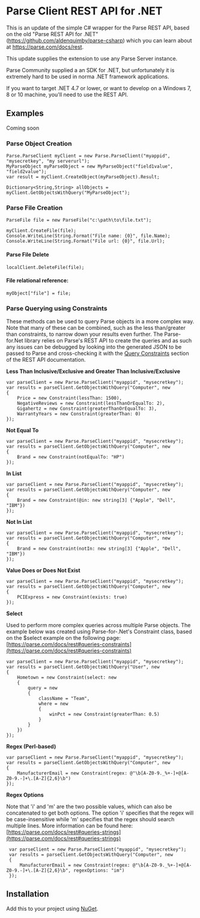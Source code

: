 # Parse Client REST API for .NET

This is an update of the simple C# wrapper for the Parse REST API, based on the old "Parse REST API for .NET" (https://github.com/aldenquimby/parse-csharp) which you can learn about at https://parse.com/docs/rest.

This update supplies the extension to use any Parse Server instance.

Parse Community supplied a an SDK for .NET, but unfortunately it is extremely hard to be used in norma .NET framework applications.

If you want to target .NET 4.7 or lower, or want to develop on a Windows 7, 8 or 10 machine, you'll need to use the REST API.

## Examples 
Coming soon

### Parse Object Creation

	Parse.ParseClient myClient = new Parse.ParseClient("myappid", "mysecretkey", "my serverurl");
	MyParseObject myParseObject = new MyParseObject("field1value", "field2value");
	var result = myClient.CreateObject(myParseObject).Result;
	
	Dictionary<String,String> allObjects = myClient.GetObjectsWithQuery("MyParseObject");
    
### Parse File Creation
	ParseFile file = new ParseFile("c:\path\to\file.txt");
	
	myClient.CreateFile(file);
	Console.WriteLine(String.Format("File name: {0}", file.Name);
	Console.WriteLine(String.Format("File url: {0}", file.Url);

#### Parse File Delete
	localClient.DeleteFile(file);
	
#### File relational reference:
	myObject["file"] = file;

### Parse Querying using Constraints

These methods can be used to query Parse objects in a more complex way. Note that many of these can be combined, 
such as the less than/greater than constraints, to narrow down your results even further. The Parse-for.Net library
relies on Parse's REST API to create the queries and as such any issues can be debugged by looking into the generated
JSON to be passed to Parse and cross-checking it with the [Query Constraints](https://parse.com/docs/rest#queries-constraints) 
section of the REST API documentation.
    
**Less Than Inclusive/Exclusive and Greater Than Inclusive/Exclusive**

    var parseClient = new Parse.ParseClient("myappid", "mysecretkey");
    var results = parseClient.GetObjectsWithQuery("Computer", new
    {
        Price = new Constraint(lessThan: 1500),
        NegativeReviews = new Constraint(lessThanOrEqualTo: 2),
        Gigahertz = new Constraint(greaterThanOrEqualTo: 3),
        WarrantyYears = new Constraint(greaterThan: 0)
    });

**Not Equal To**

    var parseClient = new Parse.ParseClient("myappid", "mysecretkey");
    var results = parseClient.GetObjectsWithQuery("Computer", new
    {
        Brand = new Constraint(notEqualTo: "HP")
    });

**In List**

    var parseClient = new Parse.ParseClient("myappid", "mysecretkey");
    var results = parseClient.GetObjectsWithQuery("Computer", new
    {
        Brand = new Constraint(@in: new string[3] {"Apple", "Dell", "IBM"})
    });

**Not In List**

    var parseClient = new Parse.ParseClient("myappid", "mysecretkey");
    var results = parseClient.GetObjectsWithQuery("Computer", new
    {
        Brand = new Constraint(notIn: new string[3] {"Apple", "Dell", "IBM"})
    });

**Value Does or Does Not Exist**

    var parseClient = new Parse.ParseClient("myappid", "mysecretkey");
    var results = parseClient.GetObjectsWithQuery("Computer", new
    {
        PCIExpress = new Constraint(exists: true)
    });
    
**Select**

Used to perform more complex queries across multiple Parse objects. The example below was created using 
Parse-for-.Net's Constraint class, based on the $select example on the following page: [https://parse.com/docs/rest#queries-constraints](https://parse.com/docs/rest#queries-constraints)

    var parseClient = new Parse.ParseClient("myappid", "mysecretkey");
    var results = parseClient.GetObjectsWithQuery("User", new
    {
        Hometown = new Constraint(select: new
        {
            query = new
            {
                className = "Team",
                where = new 
                { 
                    winPct = new Constraint(greaterThan: 0.5)
                }
            }
        })
    });

**Regex (Perl-based)**

    var parseClient = new Parse.ParseClient("myappid", "mysecretkey");
    var results = parseClient.GetObjectsWithQuery("Computer", new
    {
        ManufacturerEmail = new Constraint(regex: @"\b[A-Z0-9._%+-]+@[A-Z0-9.-]+\.[A-Z]{2,6}\b")
    });

 **Regex Options**

Note that 'i' and 'm' are the two possible values, which can also be concatenated to get both options.
The option 'i' specifies that the regex will be case-insensitive while 'm' specifies that the regex 
should search multiple lines. More information can be found here: [https://parse.com/docs/rest#queries-strings](https://parse.com/docs/rest#queries-strings)

     var parseClient = new Parse.ParseClient("myappid", "mysecretkey");
     var results = parseClient.GetObjectsWithQuery("Computer", new
     {
         ManufacturerEmail = new Constraint(regex: @"\b[A-Z0-9._%+-]+@[A-Z0-9.-]+\.[A-Z]{2,6}\b", regexOptions: "im")
     });

## Installation

Add this to your project using <a href="https://www.nuget.org/packages/Parse.Api/" target="_blank">NuGet</a>. 
